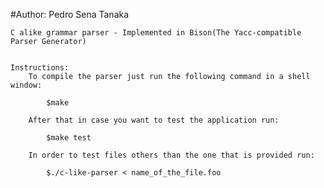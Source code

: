 #Author: Pedro Sena Tanaka



	C alike grammar parser - Implemented in Bison(The Yacc-compatible Parser Generator)


	Instructions:
		To compile the parser just run the following command in a shell window:
			
			$make

		After that in case you want to test the application run:
		
			$make test

		In order to test files others than the one that is provided run:
			
			$./c-like-parser < name_of_the_file.foo



